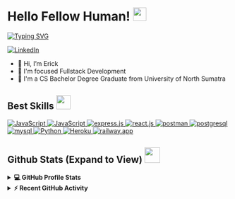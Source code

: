<h1> Hello Fellow Human! <img src = "https://raw.githubusercontent.com/MartinHeinz/MartinHeinz/master/wave.gif" width = 30px> </h1>
<p align='center'>
</p>

<p>
  <a href="https://git.io/typing-svg"><img src="https://readme-typing-svg.herokuapp.com?font=Montserrat&weight=700&pause=1000&color=C620F7&width=435&lines=Welcome+to+My+Github+Profile;I'm+A+Computer+Science+Student" alt="Typing SVG" /></a>
</p>

   <a href="https://www.linkedin.com/in/erickyudha/" target="_blank">
    <img alt="LinkedIn" src="https://img.shields.io/badge/LinkedIn-0077B5?style=for-the-badge&logo=linkedin&logoColor=white">
  </a>   

- 👋 Hi, I’m Erick
- 💼 I'm focused Fullstack Development
- 💬 I'm a CS Bachelor Degree Graduate from University of North Sumatra

<h2> Best Skills <img src = "https://media2.giphy.com/media/QssGEmpkyEOhBCb7e1/giphy.gif?cid=ecf05e47a0n3gi1bfqntqmob8g9aid1oyj2wr3ds3mg700bl&rid=giphy.gif" width = 32px> </h2>
  <a href="https://www.javascript.com" target="_blank">
    <img alt="JavaScript" src="https://img.shields.io/badge/Javascript-222222?style=for-the-badge&logo=javascript&logoColor=yellow">
  </a>
  <a href="https://www.nodejs.org" target="_blank">
    <img alt="JavaScript" src="https://img.shields.io/badge/Node.Js-499c16?style=for-the-badge&logo=nodedotjs&logoColor=white">
  </a>
  <a href="https://www.expressjs.com" target="_blank">
    <img alt="express.js" src="https://img.shields.io/badge/express.js-dddddd?style=for-the-badge&logo=express&logoColor=black">
  </a>
  <a href="https://www.react.dev" target="_blank">
    <img alt="react.js" src="https://img.shields.io/badge/react.js-16649c?style=for-the-badge&logo=react&logoColor=white">
  </a>
  <a href="https://www.postman.com" target="_blank">
    <img alt="postman" src="https://img.shields.io/badge/postman-b57d3e?style=for-the-badge&logo=postman&logoColor=white">
  </a>
  <a href="https://www.postgresql.org" target="_blank">
    <img alt="postgresql" src="https://img.shields.io/badge/postgresql-308bb3?style=for-the-badge&logo=postgresql&logoColor=white">
  </a>
  <a href="https://www.mysql.com" target="_blank">
    <img alt="mysql" src="https://img.shields.io/badge/mysql-4f82bd?style=for-the-badge&logo=mysql&logoColor=white">
  </a>
   <a href="https://www.python.org" target="_blank">
    <img alt="Python" src="https://img.shields.io/badge/Python-3776AB?style=for-the-badge&logo=python&logoColor=white">
  </a>
  <a href="https://www.heroku.com/">
    <img alt="Heroku" src="https://img.shields.io/badge/Heroku-430098?style=for-the-badge&logo=heroku&logoColor=white">
  </a>
  <a href="https://www.railway.app/">
    <img alt="railway.app" src="https://img.shields.io/badge/railway.app-8d4fbd?style=for-the-badge&logo=railway&logoColor=white">
  </a>

<h2> Github Stats (Expand to View) <img src = "https://i.pinimg.com/originals/65/c4/f4/65c4f452571be1261e9c623f7da488ac.gif" width = 35px> </h2>

<details> 
  <summary><b>💻 GitHub Profile Stats</b></summary>
  <br/>
  <p align="center">
    <a href="https://github.com/erickyudha/github-readme-stats"><img alt="Erick's Github Stats" src="https://github-readme-stats.vercel.app/api?username=erickyudha&show_icons=true&count_private=true&theme=algolia" height="192px"/></a>
<br/>
  &nbsp;
	  <img src="https://github-readme-stats.vercel.app/api/top-langs?username=erickyudha&show_icons=true&locale=en&layout=compact&theme=algolia" alt="erickyudha" height="192px"/>
  <br/>
  </p>
</details>


<details>
  <summary><b>⚡ Recent GitHub Activity</b></summary>
  <br/>
   <a href="https://github.com/erickyudha"><img alt="Erick's Activity Graph" src="https://github-readme-activity-graph.cyclic.app/graph?username=erickyudha&bg_color=0f1a37&color=c587c0&line=bf79ba&point=fbfbfb&area=true&hide_border=true" /></a>
  <br/>

</details>
